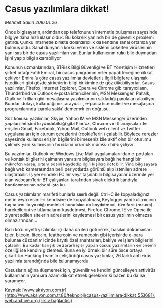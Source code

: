 # Casus yazılımlara dikkat!

*Mehmet Sakin 2016.01.26*

<div class="pNewsDetailMainContent ctx_content" itemprop="articleBody">
 <p>
  Önce bilgisayarın, ardından cep telefonunun internetle buluşması sayesinde bilgiye daha hızlı ulaşır olduk. Bu kolaylık yanında bir de güvenlik problemi getirdi. Çünkü internetle birlikte dolandırıcılık da kendine sanal ortamda yer bulmuş oldu. Sanal dünyanın korku veren ve sistemi çökerten virüslerinin yanı sıra bir de casus yazılımları var. Bunlar kullanıcının ruhu bile duymadan işini yapıp bilgi aktarabiliyor.
 </p>
 <p>
  Konunun uzmanlarından, BTRisk Bilgi Güvenliği ve BT Yönetişim Hizmetleri şirket ortağı Fatih Emiral, bir casus programın neler yapabileceğine dikkat çekiyor. Emiral’a göre casus yazılımlar devletlerle ilgili bilgilere ulaşmak istedikleri gibi gözde şirketlerin bilgi birikimine de göz dikebiliyorlar. Casus yazılımlar, Firefox, Internet Explorer, Opera ve Chrome gibi tarayıcıların, Thunderbird ve Outlook e-posta istemcilerinin, MSN Messenger, Paltalk, Gtalk ve Trillian gibi mesajlaşma yazılımlarının sakladığı parolaları alabiliyor. Bundan dolayı, kullandığımız tarayıcılar, e-posta istemcileri ve mesajlaşma programlarında ‘parola sakla’ dememek en doğrusu.
 </p>
 <p>
  Söz konusu yazılımlar, Skype, Yahoo IM ve MSN Messenger üzerinden yapılan iletişimi kaydedebildiği gibi Firefox, Chrome ve IE tarayıcıları ile erişilen Gmail, Facebook, Yahoo Mail, Outlook web client ve Twitter uygulamaları için oturum çerezlerini (cookie’lerini) çalabilir. Böylece çerezler sayesinde kullanıcı erişim bilgilerini bilmeseniz bile aktif olan bir oturumu çalmak, yani kullanıcının hesabına erişmek mümkün hâle geliyor.
 </p>
 <p>
  Bu yazılımlar, Outlook ve Windows Live Mail uygulamalarından e-postaları ve kontak bilgilerini çalmanın yanı sıra bilgisayara bağlı herhangi bir mikrofon varsa, ortam sesini kaydedip ilgili kişilere iletebilir. Yine bilgisayara bağlı web kamerasından belli periyotlarda görüntü alıp istenilen adrese ulaştırabilir. İş yerlerindeki PC’ler veya taşınabilir bilgisayarlar üzerinde yer alan webcam’lerin BT çalışanları tarafından siyah elektrik bandıyla bantlanmasının sebebi işte bu.
 </p>
 <p>
  Casus yazılımların marifeti bunlarla sınırlı değil. Ctrl+C ile kopyaladığınız metin veya resimleri kendisine de kopyalatması, Keylogger yani kullanıcının tuş takımı ile yazdığı metinleri kendisine de kaydetmesi, tüm fare (mouse) hareketlerini ve tıklamalarını kaydetmesi, Firefox, Chrome, IE ve Opera ile ziyaret edilen sitelerin adreslerini kaydetmesi bir casus yazılımın olmazsa olmazlarından...
 </p>
 <p>
  Bazı kötü niyetli yazılımlar işi daha da ileri götürerek, basılan dokümanları izler, bitcoin, litecoin, feathercoin ve namecoin gibi içerisinde e-para bulunan cüzdanlar içinde kayıtlı özel anahtarları, bakiye ve işlem bilgilerini çalabilir. Bu kadar karışık ve zararlı işler yapan casus yazılımların en önemli özelliği ise kendini gizlemesi. Buna en iyi örnek; bir süre önce ortaya çıkartılan Hacking Team’in geliştirdiği casus yazılımlar, 26 farklı anti virüs yazılımla tarandığında bile bulunamıyordu.
 </p>
 <p>
  Casusların ağına düşmemek için, güvenilir ve kendini güncelleyen antivirüs kullanmanın yanı sıra azami dikkat etmek gerekiyor ki bazen bu da işe yaramıyor.
 </p>
</div>


Kaynak: [www.aksiyon.com.tr](http://www.aksiyon.com.tr:80/teknoloji/casus-yazilimlara-dikkat_553681), [web.archive.org (arşiv bağlantısı)](http://web.archive.org/web/20160202023834/http://www.aksiyon.com.tr:80/teknoloji/casus-yazilimlara-dikkat_553681)
